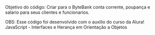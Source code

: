 Objetivo do código:
Criar para o ByteBank conta corrente, poupança e salario para seus clientes e funcionarios. 


OBS:
Esse código foi desenvolvido com o auxilio do curso da Alura!
JavaScript - Interfaces e Herança em Orientação a Objetos


